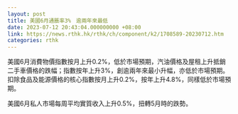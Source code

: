 ```yaml
---
layout: post
title: 美國6月通脹率3%　逾兩年來最低
date: 2023-07-12 20:43:04.000000000 +08:00
link: https://news.rthk.hk/rthk/ch/component/k2/1708589-20230712.htm
categories: rthk
---
```


美國6月消費物價指數按月上升0.2%，低於市場預期，汽油價格及屋租上升抵銷二手車價格的跌幅；指數按年上升3%，創逾兩年來最小升幅，亦低於市場預期。扣除食品及能源價格的核心指數按月上升0.2%，按年上升4.8%，同樣低於市場預期。

美國6月私人市場每周平均實質收入上升0.5%，扭轉5月時的跌勢。
